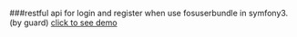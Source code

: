 ###restful api for login and register when use fosuserbundle in symfony3. (by guard)
[click to see demo](https://github.com/sunhuachuang/sun-blog/tree/master/demos/symfony-restful-fosuserbundle)
